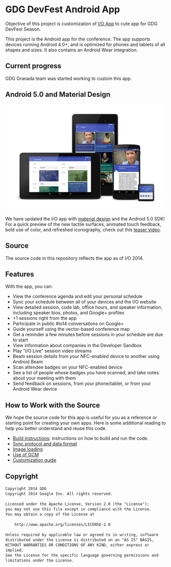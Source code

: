 GDG DevFest Android App
======================

Objective of this project is customization of [I/O App](http://android-developers.blogspot.com/2014/07/google-io-2014-app-source-code-now.html) to cute app for GDG DevFest Season.

This project is the Android app for the conference. The app supports devices
running Android 4.0+, and is optimized for phones and tablets of all shapes
and sizes. It also contains an Android Wear integration.


<h2>Current progress</h2>

GDG Granada team was started working to custom this app.


<h2>Android 5.0 and Material Design</h2>

![Screenshot](art/hero.png)

We have updated the I/O app with [material design](http://www.google.com/design/spec) and the Android 5.0 SDK! For a quick preview of the new tactile surfaces, animated touch feedback, bold use of color, and refreshed iconography, check out this [teaser video](https://www.youtube.com/watch?v=mCgteBXYxQc).

<h2>Source</h2>

The source code in this repository reflects the app as of I/O 2014.

<h2>Features</h2>

With the app, you can:

- View the conference agenda and edit your personal schedule
- Sync your schedule between all of your devices and the I/O website
- View detailed session, code lab, office hours, and speaker information,
  including speaker bios, photos, and Google+ profiles
- +1 sessions right from the app
- Participate in public #io14 conversations on Google+
- Guide yourself using the vector-based conference map
- Get a reminder a few minutes before sessions in your schedule are due to
  start
- View information about companies in the Developer Sandbox
- Play "I/O Live" session video streams
- Beam session details from your NFC-enabled device to another using Android Beam
- Scan attendee badges on your NFC-enabled device
- See a list of people whose badges you have scanned, and take notes about your meeting with them
- Send feedback on sessions, from your phone/tablet, or from your Android Wear device

<h2>How to Work with the Source</h2>

We hope the source code for this app is useful for you as a reference or starting point for creating your own apps. Here is some additional reading to help you better understand and reuse this code.

  * [Build instructions](doc/BUILDING.md): instructions on how to build and run the code.
  * [Sync protocol and data format](doc/SYNC.md)
  * [Image loading](doc/IMAGES.md)
  * [Use of GCM](doc/GCM.md)
  * [Customization guide](doc/CUSTOM.md)

<h2>Copyright</h2>

    Copyright 2014 GDG
    Copyright 2014 Google Inc. All rights reserved.

    Licensed under the Apache License, Version 2.0 (the "License");
    you may not use this file except in compliance with the License.
    You may obtain a copy of the License at

        http://www.apache.org/licenses/LICENSE-2.0

    Unless required by applicable law or agreed to in writing, software
    distributed under the License is distributed on an "AS IS" BASIS,
    WITHOUT WARRANTIES OR CONDITIONS OF ANY KIND, either express or implied.
    See the License for the specific language governing permissions and
    limitations under the License.
